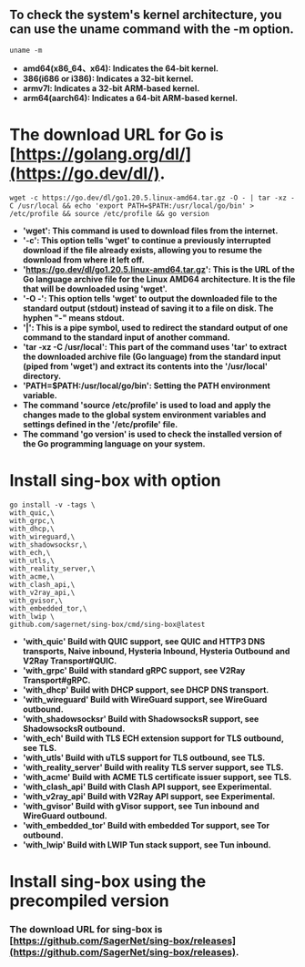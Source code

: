 ## To check the system's kernel architecture, you can use the uname command with the -m option.
```
uname -m
```
- **amd64(x86_64、x64): Indicates the 64-bit kernel.**
- **386(i686 or i386): Indicates a 32-bit kernel.**
- **armv7l: Indicates a 32-bit ARM-based kernel.**
- **arm64(aarch64): Indicates a 64-bit ARM-based kernel.**
# The download URL for Go is [https://golang.org/dl/](https://go.dev/dl/).
```
wget -c https://go.dev/dl/go1.20.5.linux-amd64.tar.gz -O - | tar -xz -C /usr/local && echo 'export PATH=$PATH:/usr/local/go/bin' > /etc/profile && source /etc/profile && go version
```
- **'wget': This command is used to download files from the internet.**
- **'-c': This option tells 'wget' to continue a previously interrupted download if the file already exists, allowing you to resume the download from where it left off.**
- **'https://go.dev/dl/go1.20.5.linux-amd64.tar.gz': This is the URL of the Go language archive file for the Linux AMD64 architecture. It is the file that will be downloaded using 'wget'.**
- **'-O -': This option tells 'wget' to output the downloaded file to the standard output (stdout) instead of saving it to a file on disk. The hyphen "-" means stdout.**
- **'|': This is a pipe symbol, used to redirect the standard output of one command to the standard input of another command.**
- **'tar -xz -C /usr/local': This part of the command uses 'tar' to extract the downloaded archive file (Go language) from the standard input (piped from 'wget') and extract its contents into the '/usr/local' directory.**
- **'PATH=$PATH:/usr/local/go/bin': Setting the PATH environment variable.**
- **The command 'source /etc/profile' is used to load and apply the changes made to the global system environment variables and settings defined in the '/etc/profile' file.**
- **The command 'go version' is used to check the installed version of the Go programming language on your system.**
# Install sing-box with option
```
go install -v -tags \
with_quic,\              
with_grpc,\             
with_dhcp,\            
with_wireguard,\         
with_shadowsocksr,\     
with_ech,\              
with_utls,\             
with_reality_server,\    
with_acme,\              
with_clash_api,\         
with_v2ray_api,\        
with_gvisor,\           
with_embedded_tor,\     
with_lwip \            
github.com/sagernet/sing-box/cmd/sing-box@latest
```
- **'with_quic' Build with QUIC support, see QUIC and HTTP3 DNS transports, Naive inbound, Hysteria Inbound, Hysteria Outbound and V2Ray Transport#QUIC.**
- **'with_grpc' Build with standard gRPC support, see V2Ray Transport#gRPC.**
- **'with_dhcp' Build with DHCP support, see DHCP DNS transport.**
- **'with_wireguard' Build with WireGuard support, see WireGuard outbound.**
- **'with_shadowsocksr' Build with ShadowsocksR support, see ShadowsocksR outbound.**
- **'with_ech' Build with TLS ECH extension support for TLS outbound, see TLS.**
- **'with_utls' Build with uTLS support for TLS outbound, see TLS.**
- **'with_reality_server' Build with reality TLS server support, see TLS.**
- **'with_acme' Build with ACME TLS certificate issuer support, see TLS.**
- **'with_clash_api' Build with Clash API support, see Experimental.**
- **'with_v2ray_api' Build with V2Ray API support, see Experimental.**
- **'with_gvisor' Build with gVisor support, see Tun inbound and WireGuard outbound.**
- **'with_embedded_tor' Build with embedded Tor support, see Tor outbound.**
- **'with_lwip' Build with LWIP Tun stack support, see Tun inbound.**
# Install sing-box using the precompiled version
### The download URL for sing-box is [https://github.com/SagerNet/sing-box/releases](https://github.com/SagerNet/sing-box/releases).























